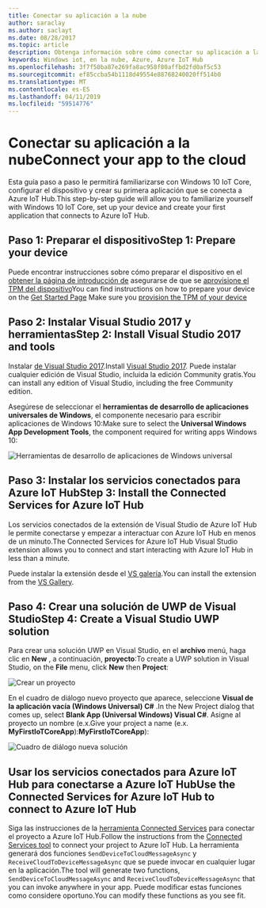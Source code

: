 ```yaml
---
title: Conectar su aplicación a la nube
author: saraclay
ms.author: saclayt
ms.date: 08/28/2017
ms.topic: article
description: Obtenga información sobre cómo conectar su aplicación a la nube.
keywords: Windows iot, en la nube, Azure, Azure IoT Hub
ms.openlocfilehash: 3f7f50ba87e269fa8ac958f80affbd2fd0af5c53
ms.sourcegitcommit: ef85ccba54b1118d49554e88768240020ff514b0
ms.translationtype: MT
ms.contentlocale: es-ES
ms.lasthandoff: 04/11/2019
ms.locfileid: "59514776"
---
```

# <a name="connect-your-app-to-the-cloud"></a><span data-ttu-id="b994f-104">Conectar su aplicación a la nube</span><span class="sxs-lookup"><span data-stu-id="b994f-104">Connect your app to the cloud</span></span>

<span data-ttu-id="b994f-105">Esta guía paso a paso le permitirá familiarizarse con Windows 10 IoT Core, configurar el dispositivo y crear su primera aplicación que se conecta a Azure IoT Hub.</span><span class="sxs-lookup"><span data-stu-id="b994f-105">This step-by-step guide will allow you to familiarize yourself with Windows 10 IoT Core, set up your device and create your first application that connects to Azure IoT Hub.</span></span>

## <a name="step-1-prepare-your-device"></a><span data-ttu-id="b994f-106">Paso 1: Preparar el dispositivo</span><span class="sxs-lookup"><span data-stu-id="b994f-106">Step 1: Prepare your device</span></span>

<span data-ttu-id="b994f-107">Puede encontrar instrucciones sobre cómo preparar el dispositivo en el [obtener la página de introducción de](https://developer.microsoft.com/en-us/windows/iot/getstarted) asegurarse de que se [aprovisione el TPM del dispositivo](../connect-to-cloud/ConnectDeviceToCloud.md)</span><span class="sxs-lookup"><span data-stu-id="b994f-107">You can find instructions on how to prepare your device on the [Get Started Page](https://developer.microsoft.com/en-us/windows/iot/getstarted) Make sure you [provision the TPM of your device](../connect-to-cloud/ConnectDeviceToCloud.md)</span></span>

## <a name="step-2-install-visual-studio-2017-and-tools"></a><span data-ttu-id="b994f-108">Paso 2: Instalar Visual Studio 2017 y herramientas</span><span class="sxs-lookup"><span data-stu-id="b994f-108">Step 2: Install Visual Studio 2017 and tools</span></span>

<span data-ttu-id="b994f-109">Instalar [de Visual Studio 2017](https://go.microsoft.com/fwlink/?linkid=845271).</span><span class="sxs-lookup"><span data-stu-id="b994f-109">Install [Visual Studio 2017](https://go.microsoft.com/fwlink/?linkid=845271).</span></span> <span data-ttu-id="b994f-110">Puede instalar cualquier edición de Visual Studio, incluida la edición Community gratis.</span><span class="sxs-lookup"><span data-stu-id="b994f-110">You can install any edition of Visual Studio, including the free Community edition.</span></span>

<span data-ttu-id="b994f-111">Asegúrese de seleccionar el **herramientas de desarrollo de aplicaciones universales de Windows**, el componente necesario para escribir aplicaciones de Windows 10:</span><span class="sxs-lookup"><span data-stu-id="b994f-111">Make sure to select the **Universal Windows App Development Tools**, the component required for writing apps Windows 10:</span></span>

![Herramientas de desarrollo de aplicaciones de Windows universal](../media/ConnectAppToCloud/install_tools_for_windows10.png)

## <a name="step-3-install-the-connected-services-for-azure-iot-hub"></a><span data-ttu-id="b994f-113">Paso 3: Instalar los servicios conectados para Azure IoT Hub</span><span class="sxs-lookup"><span data-stu-id="b994f-113">Step 3: Install the Connected Services for Azure IoT Hub</span></span>

<span data-ttu-id="b994f-114">Los servicios conectados de la extensión de Visual Studio de Azure IoT Hub le permite conectarse y empezar a interactuar con Azure IoT Hub en menos de un minuto.</span><span class="sxs-lookup"><span data-stu-id="b994f-114">The Connected Services for Azure IoT Hub Visual Studio extension allows you to connect and start interacting with Azure IoT Hub in less than a minute.</span></span>

<span data-ttu-id="b994f-115">Puede instalar la extensión desde el [VS galería](https://aka.ms/azure-iot-hub-vs-2017-cs-vs-gallery).</span><span class="sxs-lookup"><span data-stu-id="b994f-115">You can install the extension from the [VS Gallery](https://aka.ms/azure-iot-hub-vs-2017-cs-vs-gallery).</span></span>

## <a name="step-4-create-a-visual-studio-uwp-solution"></a><span data-ttu-id="b994f-116">Paso 4: Crear una solución de UWP de Visual Studio</span><span class="sxs-lookup"><span data-stu-id="b994f-116">Step 4: Create a Visual Studio UWP solution</span></span>

<span data-ttu-id="b994f-117">Para crear una solución UWP en Visual Studio, en el **archivo** menú, haga clic en **New** , a continuación, **proyecto**:</span><span class="sxs-lookup"><span data-stu-id="b994f-117">To create a UWP solution in Visual Studio, on the **File** menu, click **New** then **Project**:</span></span>

![Crear un proyecto](../media/ConnectAppToCloud/new_project_menu.png)

<span data-ttu-id="b994f-119">En el cuadro de diálogo nuevo proyecto que aparece, seleccione **Visual de la aplicación vacía (Windows Universal) C#** .</span><span class="sxs-lookup"><span data-stu-id="b994f-119">In the New Project dialog that comes up, select **Blank App (Universal Windows) Visual C#**.</span></span> <span data-ttu-id="b994f-120">Asigne al proyecto un nombre (e.x.</span><span class="sxs-lookup"><span data-stu-id="b994f-120">Give your project a name (e.x.</span></span> <span data-ttu-id="b994f-121">**MyFirstIoTCoreApp**):</span><span class="sxs-lookup"><span data-stu-id="b994f-121">**MyFirstIoTCoreApp**):</span></span>

![Cuadro de diálogo nueva solución](../media/ConnectAppToCloud/new_solution.png)

## <a name="use-the-connected-services-for-azure-iot-hub-to-connect-to-azure-iot-hub"></a><span data-ttu-id="b994f-123">Usar los servicios conectados para Azure IoT Hub para conectarse a Azure IoT Hub</span><span class="sxs-lookup"><span data-stu-id="b994f-123">Use the Connected Services for Azure IoT Hub to connect to Azure IoT Hub</span></span>

<span data-ttu-id="b994f-124">Siga las instrucciones de la [herramienta Connected Services](https://aka.ms/azure-iot-hub-vs-2017-cs-vs-gallery) para conectar el proyecto a Azure IoT Hub.</span><span class="sxs-lookup"><span data-stu-id="b994f-124">Follow the instructions from the [Connected Services tool](https://aka.ms/azure-iot-hub-vs-2017-cs-vs-gallery) to connect your project to Azure IoT Hub.</span></span> <span data-ttu-id="b994f-125">La herramienta generará dos funciones `SendDeviceToCloudMessageAsync` y `ReceiveCloudToDeviceMessageAsync` que se puede invocar en cualquier lugar en la aplicación.</span><span class="sxs-lookup"><span data-stu-id="b994f-125">The tool will generate two functions, `SendDeviceToCloudMessageAsync` and `ReceiveCloudToDeviceMessageAsync` that you can invoke anywhere in your app.</span></span> <span data-ttu-id="b994f-126">Puede modificar estas funciones como considere oportuno.</span><span class="sxs-lookup"><span data-stu-id="b994f-126">You can modify these functions as you see fit.</span></span>  

